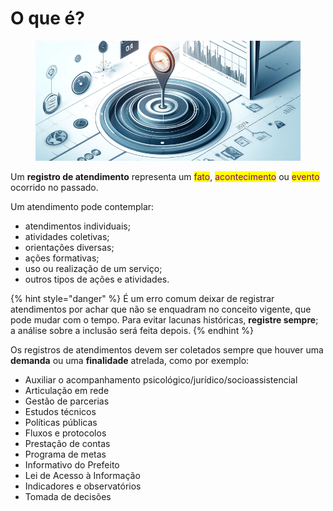 # O que é?

<figure><img src="../../.gitbook/assets/image (3) (1) (1) (1) (1) (1).png" alt=""><figcaption></figcaption></figure>

Um **registro de atendimento** representa um <mark style="color:purple;">fato</mark>, <mark style="color:purple;">acontecimento</mark> ou <mark style="color:purple;">evento</mark> ocorrido no passado.

Um atendimento pode contemplar:

* atendimentos individuais;
* atividades coletivas;
* orientações diversas;
* ações formativas;
* uso ou realização de um serviço;
* outros tipos de ações e atividades.

{% hint style="danger" %}
É um erro comum deixar de registrar atendimentos por achar que não se enquadram no conceito vigente, que pode mudar com o tempo. Para evitar lacunas históricas, **registre sempre**; a análise sobre a inclusão será feita depois.
{% endhint %}

Os registros de atendimentos devem ser coletados sempre que houver uma **demanda** ou uma **finalidade** atrelada, como por exemplo:

* Auxiliar o acompanhamento psicológico/jurídico/socioassistencial
* Articulação em rede
* Gestão de parcerias
* Estudos técnicos
* Políticas públicas
* Fluxos e protocolos
* Prestação de contas
* Programa de metas
* Informativo do Prefeito
* Lei de Acesso à Informação
* Indicadores e observatórios
* Tomada de decisões
